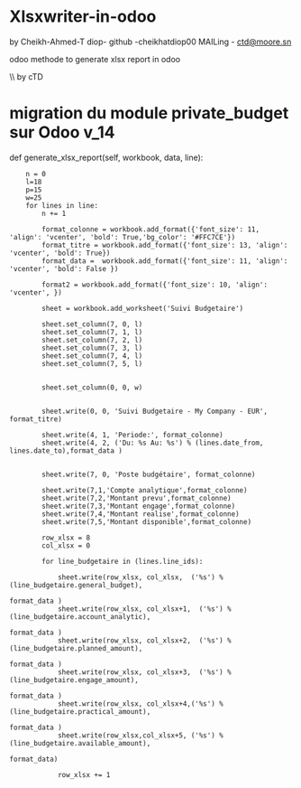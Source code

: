 # Xlsxwriter-in-odoo


by Cheikh-Ahmed-T diop- 
github -cheikhatdiop00
MAILing - ctd@moore.sn

odoo methode to generate xlsx report in odoo



  \\\  by cTD



  # migration du module private_budget sur Odoo v_14
def generate_xlsx_report(self, workbook, data, line):
      
        n = 0
        l=18
        p=15
        w=25
        for lines in line:
            n += 1
           
            format_colonne = workbook.add_format({'font_size': 11, 'align': 'vcenter', 'bold': True,'bg_color': '#FFC7CE'})
            format_titre = workbook.add_format({'font_size': 13, 'align': 'vcenter', 'bold': True})
            format_data =  workbook.add_format({'font_size': 11, 'align': 'vcenter', 'bold': False })
            
            format2 = workbook.add_format({'font_size': 10, 'align': 'vcenter', })
           
            sheet = workbook.add_worksheet('Suivi Budgetaire')
       
            sheet.set_column(7, 0, l)
            sheet.set_column(7, 1, l)
            sheet.set_column(7, 2, l)
            sheet.set_column(7, 3, l)
            sheet.set_column(7, 4, l)
            sheet.set_column(7, 5, l)
            
           
            sheet.set_column(0, 0, w)
          
           
            sheet.write(0, 0, 'Suivi Budgetaire - My Company - EUR', format_titre)
            
            sheet.write(4, 1, 'Periode:', format_colonne)
            sheet.write(4, 2, ('Du: %s Au: %s') % (lines.date_from, lines.date_to),format_data )
            
            
            sheet.write(7, 0, 'Poste budgétaire', format_colonne)
            
            sheet.write(7,1,'Compte analytique',format_colonne)
            sheet.write(7,2,'Montant prevu',format_colonne)
            sheet.write(7,3,'Montant engage',format_colonne)
            sheet.write(7,4,'Montant realise',format_colonne)
            sheet.write(7,5,'Montant disponible',format_colonne)
            
            row_xlsx = 8
            col_xlsx = 0
          
            for line_budgetaire in (lines.line_ids):
            
                sheet.write(row_xlsx, col_xlsx,  ('%s') % (line_budgetaire.general_budget),
                                                                                        format_data )
                sheet.write(row_xlsx, col_xlsx+1,  ('%s') % (line_budgetaire.account_analytic),
                                                                                            format_data )
                sheet.write(row_xlsx, col_xlsx+2,  ('%s') % (line_budgetaire.planned_amount),
                                                                                            format_data )
                sheet.write(row_xlsx, col_xlsx+3,  ('%s') % (line_budgetaire.engage_amount),
                                                                                            format_data )
                sheet.write(row_xlsx, col_xlsx+4,('%s') % (line_budgetaire.practical_amount),
                                                                                            format_data )
                sheet.write(row_xlsx,col_xlsx+5, ('%s') % (line_budgetaire.available_amount),
                                                                                            format_data)
               
                row_xlsx += 1


